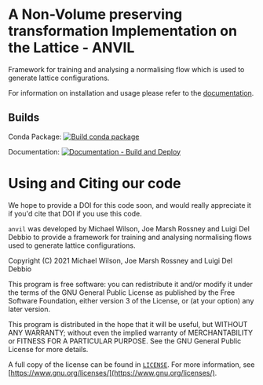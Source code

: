 # A Non-Volume preserving transformation Implementation on the Lattice - ANVIL

Framework for training and analysing a normalising flow which is used to generate
lattice configurations.

For information on installation and usage please refer to the
[documentation](https://wilsonmr.github.io/anvil/).

## Builds

Conda Package: [![Build conda package](https://github.com/wilsonmr/anvil/actions/workflows/build_conda.yml/badge.svg)](https://anaconda.org/wilsonmr/anvil)

Documentation: [![Documentation - Build and Deploy](https://github.com/wilsonmr/anvil/actions/workflows/build_docs.yml/badge.svg)](https://wilsonmr.github.io/anvil/)

# Using and Citing our code

We hope to provide a DOI for this code soon, and would really appreciate it
if you'd cite that DOI if you use this code.

`anvil` was developed by Michael Wilson, Joe Marsh Rossney and Luigi Del Debbio
to provide a framework for training and analysing normalising flows used to
generate lattice configurations.

Copyright (C) 2021  Michael Wilson, Joe Marsh Rossney and Luigi Del Debbio

This program is free software: you can redistribute it and/or modify
it under the terms of the GNU General Public License as published by
the Free Software Foundation, either version 3 of the License, or
(at your option) any later version.

This program is distributed in the hope that it will be useful,
but WITHOUT ANY WARRANTY; without even the implied warranty of
MERCHANTABILITY or FITNESS FOR A PARTICULAR PURPOSE.  See the
GNU General Public License for more details.

A full copy of the license can be found in [`LICENSE`](./LICENSE).
For more information,
see [https://www.gnu.org/licenses/](https://www.gnu.org/licenses/).
